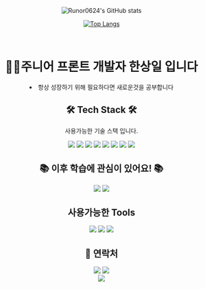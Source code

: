 
  
<div align=center>

![Runor0624's GitHub stats](https://github-readme-stats.vercel.app/api?username=Runor0624&show_icons=true&theme=dark)

[![Top Langs](https://github-readme-stats.vercel.app/api/top-langs/?username=Runor0624&layout=compact&theme=dark&langs_count=10)](https://github.com/anuraghazra/github-readme-stats)

<br />


<h1 align = 'center'>🧑‍💻주니어 프론트 개발자 한상일 입니다</h1>
<div align = 'center'>
<li>항상 성장하기 위해 필요하다면 새로운것을 공부합니다</li>
  </div>
  


<h2 align = 'center'> 🛠 Tech Stack 🛠 </h2>
<p align = 'center' > 사용가능한 기술 스택 입니다. </p>
<div align = 'center'>
  <img src="https://img.shields.io/badge/JavaScript-F7DF1E?style=flat&logo=JavaScript&logoColor=white"/>
  <img src="https://img.shields.io/badge/React-61DAFB?style=flat&logo=React&logoColor=white"/>
    <img src="https://img.shields.io/badge/CSS3-1572B6?style=flat&logo=CSS3&logoColor=white"/>
    <img src="https://img.shields.io/badge/styled-components-DB7093?style=flat&logo=styled-components&logoColor=white"/>
  <img src="https://img.shields.io/badge/SCSS-CC6699?style=flat-square&logo=SCSS&logoColor=white"/>
      <img src="https://img.shields.io/badge/TypeScript-3178C6?style=flat&logo=TypeScript&logoColor=white"/>
        <img src="https://img.shields.io/badge/Sequelize-52B0E7?style=flat&logo=Sequelize&logoColor=white"/>
        <img src="https://img.shields.io/badge/Express-000000?style=flat&logo=Express&logoColor=white"/>
  
   <h2 align = 'center'>📚 이후 학습에 관심이 있어요! 📚</h2>
  <div align = 'center'>
          <img src="https://img.shields.io/badge/Next.js-000000?style=flat&logo=Next.js&logoColor=white"/>
          <img src="https://img.shields.io/badge/Flutter-000000?style=flat&logo=Flutter&logoColor=white"/>

</div>

<div align = 'center'>
  <h2 align = 'center'>사용가능한 Tools</h2>
    <img src="https://img.shields.io/badge/Slack-4A514B?style=flat&logo=Slack&logoColor=white"/>
      <img src="https://img.shields.io/badge/Trello-0052CC?style=flat&logo=Trello&logoColor=white"/>
          <img src="https://img.shields.io/badge/Postman-FF6C37?style=flat&logo=Postman&logoColor=white"/>

</div>
<h2 align = 'center'> 👥 연락처 </h2>
<div align = 'center'>
    <a href=mailto:"bsc7417@gmail.com"><img src="https://img.shields.io/badge/Gmail-3178C6?style=flat&logo=Gmail&logoColor=white"/></a>
  <a href="https://delta-064.tistory.com"><img src="https://img.shields.io/badge/Blogger-FF5722?style=flat&logo=Blogger&logoColor=white"/></a>

</div>

 
<!--
**Runor0624/Runor0624** is a ✨ _special_ ✨ repository because its `README.md` (this file) appears on your GitHub profile.

Here are some ideas to get you started:

- 🔭 I’m currently working on ...
- 🌱 I’m currently learning ...
- 👯 I’m looking to collaborate on ...
- 🤔 I’m looking for help with ...
- 💬 Ask me about ...
- 📫 How to reach me: ...
- 😄 Pronouns: ...
- ⚡ Fun fact: ...
-->


<div align = 'center'>
  <a href="https://hits.seeyoufarm.com"><img src="https://hits.seeyoufarm.com/api/count/incr/badge.svg?url=https%3A%2F%2Fgithub.com%2FRunor0624&count_bg=%2379C83D&title_bg=%23555555&icon=&icon_color=%23E7E7E7&title=hits&edge_flat=false"/></a>
</div>
